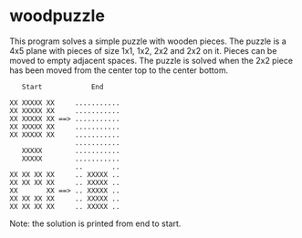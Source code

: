 # woodpuzzle

This program solves a simple puzzle with wooden pieces. The puzzle is a 4x5 plane with pieces of size 1x1, 1x2, 2x2 and 2x2 on it. Pieces can be moved to empty adjacent spaces. The puzzle is solved when the 2x2 piece has been moved from the center top to the center bottom.

```
   Start            End

XX XXXXX XX     ...........
XX XXXXX XX     ...........
XX XXXXX XX ==> ...........
XX XXXXX XX     ...........
XX XXXXX XX     ...........
                ...........
   XXXXX        ...........
   XXXXX        ...........
                ..       ..
XX XX XX XX     .. XXXXX ..
XX XX XX XX     .. XXXXX ..
XX       XX ==> .. XXXXX ..
XX XX XX XX     .. XXXXX ..
XX XX XX XX     .. XXXXX ..
```

Note: the solution is printed from end to start.
